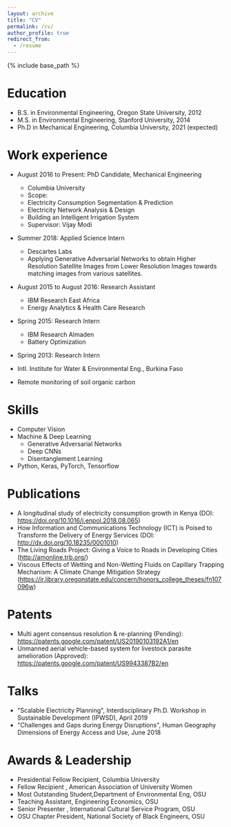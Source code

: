 ```yaml
---
layout: archive
title: "CV"
permalink: /cv/
author_profile: true
redirect_from:
  - /resume
---
```


{% include base_path %}

Education
======
* B.S. in Environmental Engineering, Oregon State University, 2012
* M.S. in Environmental Engineering, Stanford University, 2014
* Ph.D in Mechanical Engineering, Columbia University, 2021 (expected)

Work experience
======

* August 2016 to Present: PhD Candidate, Mechanical Engineering
  * Columbia University
  * Scope: 
   * Electricity Consumption Segmentation & Prediction
   * Electricity Network Analysis & Design
   * Building an Intelligent Irrigation System
  * Supervisor: Vijay Modi

* Summer 2018: Applied Science Intern
  * Descartes Labs
   * Applying Generative Adversarial Networks to obtain Higher Resolution Satellite Images from Lower Resolution Images towards matching images from various satellites.

* August 2015 to August 2016: Research Assistant
  * IBM Research East Africa
   * Energy Analytics & Health Care Research 

* Spring 2015: Research Intern
  * IBM Research Almaden
   * Battery Optimization
  
* Spring 2013: Research Intern
 * Intl. Institute for Water & Environmental Eng., Burkina Faso
  * Remote monitoring of soil organic carbon
 
  
Skills
======
* Computer Vision 
* Machine & Deep Learning
  * Generative Adversarial Networks
  * Deep CNNs
  * Disentanglement Learning
* Python, Keras, PyTorch, Tensorflow 

Publications
======
* A longitudinal study of electricity consumption growth in Kenya (DOI: https://doi.org/10.1016/j.enpol.2018.08.065)
* How Information and Communications Technology (ICT) is Poised to Transform the Delivery of Energy Services (DOI: http://dx.doi.org/10.18235/0001010)
* The Living Roads Project: Giving a Voice to Roads in Developing Cities (http://amonline.trb.org/)
* Viscous Effects of Wetting and Non-Wetting Fluids on Capillary Trapping Mechanism: A Climate Change Mitigation Strategy (https://ir.library.oregonstate.edu/concern/honors_college_theses/fn107096w)


Patents
======
* Multi agent consensus resolution & re-planning (Pending): https://patents.google.com/patent/US20190103192A1/en
* Unmanned aerial vehicle-based system for livestock parasite amelioration (Approved): https://patents.google.com/patent/US9943387B2/en
  
Talks
======
* "Scalable Electricity Planning", Interdisciplinary Ph.D. Workshop in Sustainable Development (IPWSD), April 2019
* "Challenges and Gaps during Energy Disruptions", Human Geography Dimensions of Energy Access and Use, June 2018
  
Awards & Leadership
======
* Presidential Fellow Recipient, Columbia University
* Fellow Recipient , American Association of University Women
* Most Outstanding Student,Department of Environmental Eng, OSU 
* Teaching Assistant, Engineering Economics, OSU
* Senior Presenter , International Cultural Service Program, OSU 
* OSU Chapter President, National Society of Black Engineers, OSU
